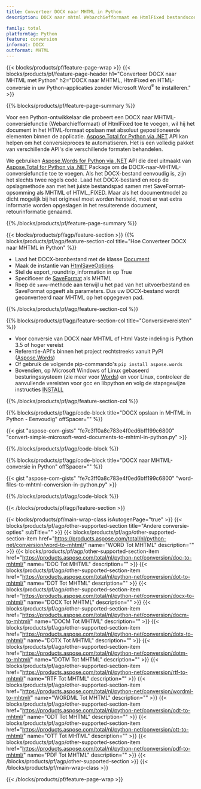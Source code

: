 ```yaml
---
title: Converteer DOCX naar MHTML in Python
description: DOCX naar mhtml Webarchiefformaat en HtmlFixed bestandsconversie in uw Python-toepassingen zonder Microsoft Word te gebruiken 

family: total
platformtag: Python
feature: conversion
informat: DOCX
outformat: MHTML
---
```

{{< blocks/products/pf/feature-page-wrap >}}
{{< blocks/products/pf/feature-page-header h1="Converteer DOCX naar MHTML met Python" h2="DOCX naar MHTML, HtmlFixed en HTML-conversie in uw Python-applicaties zonder Microsoft Word<sup>&reg;</sup> te installeren." >}}

{{% blocks/products/pf/feature-page-summary %}}

Voor een Python-ontwikkelaar die probeert een DOCX naar MHTML-conversiefunctie (Webarchiefformaat) of HtmlFixed toe te voegen, wil hij het document in het HTML-formaat opslaan met absoluut gepositioneerde elementen binnen de applicatie. [Aspose.Total for Python via .NET](https://products.aspose.com/total/python-net/) API kan helpen om het conversieproces te automatiseren. Het is een volledig pakket van verschillende API's die verschillende formaten behandelen. 

We gebruiken [Aspose.Words for Python via .NET](https://products.aspose.com/words/python-net/) API die deel uitmaakt van [Aspose.Total for Python via .NET](https://products.aspose.com/total/python-net/) Package om de DOCX-naar-MHTML-conversiefunctie toe te voegen. Als het DOCX-bestand eenvoudig is, zijn het slechts twee regels code. Laad het DOCX-bestand en roep de opslagmethode aan met het juiste bestandspad samen met SaveFormat-opsomming als MHTML of HTML_FIXED. Maar als het documentmodel zo dicht mogelijk bij het origineel moet worden hersteld, moet er wat extra informatie worden opgeslagen in het resulterende document, retourinformatie genaamd.

{{% /blocks/products/pf/feature-page-summary %}}

{{< blocks/products/pf/agp/feature-section >}}
{{% blocks/products/pf/agp/feature-section-col title="Hoe Converteer DOCX naar MHTML in Python" %}}
- Laad het DOCX-bronbestand met de klasse [Document](https://reference.aspose.com/words/python-net/aspose.words/document/)
- Maak de instantie van [HtmlSaveOptions](https://reference.aspose.com/words/python-net/aspose.words.saving/htmlsaveoptions/)
- Stel de export_roundtrip_information in op True
- Specificeer de [SaveFormat](https://reference.aspose.com/words/python-net/aspose.words/saveformat/) als MHTML
- Roep de `save`-methode aan terwijl u het pad van het uitvoerbestand en SaveFormat opgeeft als parameters. Dus uw DOCX-bestand wordt geconverteerd naar MHTML op het opgegeven pad.

{{% /blocks/products/pf/agp/feature-section-col %}}

{{% blocks/products/pf/agp/feature-section-col title="Conversievereisten" %}}

- Voor conversie van DOCX naar MHTML of Html Vaste indeling is Python 3.5 of hoger vereist
- Referentie-API's binnen het project rechtstreeks vanuit PyPI ([Aspose.Words](https://pypi.org/project/aspose-words/))
- Of gebruik de volgende pip-commando's ```pip install aspose.words```
- Bovendien, op Microsoft Windows of Linux gebaseerd besturingssysteem (zie meer voor [Words](https://docs.aspose.com/words/python-net/system-requirements/)) en voor Linux, controleer de aanvullende vereisten voor gcc en libpython en volg de stapsgewijze instructies [INSTALL](https://docs.aspose.com/words/python-net/installation/)
 

{{% /blocks/products/pf/agp/feature-section-col %}}

{{% blocks/products/pf/agp/code-block title="DOCX opslaan in MHTML in Python - Eenvoudig" offSpacer="" %}}

{{< gist "aspose-com-gists" "fe7c3ff0a8c783e4f0ed6bff199c6800" "convert-simple-microsoft-word-documents-to-mhtml-in-python.py" >}}

{{% /blocks/products/pf/agp/code-block %}}

{{% blocks/products/pf/agp/code-block title="DOCX naar MHTML-conversie in Python" offSpacer="" %}}

{{< gist "aspose-com-gists" "fe7c3ff0a8c783e4f0ed6bff199c6800" "word-files-to-mhtml-conversion-in-python.py" >}}

{{% /blocks/products/pf/agp/code-block %}}

{{< /blocks/products/pf/agp/feature-section >}}

{{< blocks/products/pf/main-wrap-class isAutogenPage="true" >}}
{{< blocks/products/pf/agp/other-supported-section title="Andere conversie-opties" subTitle="" >}}
{{< blocks/products/pf/agp/other-supported-section-item href="https://products.aspose.com/total/nl/python-net/conversion/word-to-mhtml/" name="WORD Tot MHTML" description="" >}}
{{< blocks/products/pf/agp/other-supported-section-item href="https://products.aspose.com/total/nl/python-net/conversion/doc-to-mhtml/" name="DOC Tot MHTML" description="" >}}
{{< blocks/products/pf/agp/other-supported-section-item href="https://products.aspose.com/total/nl/python-net/conversion/dot-to-mhtml/" name="DOT Tot MHTML" description="" >}}
{{< blocks/products/pf/agp/other-supported-section-item href="https://products.aspose.com/total/nl/python-net/conversion/docx-to-mhtml/" name="DOCX Tot MHTML" description="" >}}
{{< blocks/products/pf/agp/other-supported-section-item href="https://products.aspose.com/total/nl/python-net/conversion/docm-to-mhtml/" name="DOCM Tot MHTML" description="" >}}
{{< blocks/products/pf/agp/other-supported-section-item href="https://products.aspose.com/total/nl/python-net/conversion/dotx-to-mhtml/" name="DOTX Tot MHTML" description="" >}}
{{< blocks/products/pf/agp/other-supported-section-item href="https://products.aspose.com/total/nl/python-net/conversion/dotm-to-mhtml/" name="DOTM Tot MHTML" description="" >}}
{{< blocks/products/pf/agp/other-supported-section-item href="https://products.aspose.com/total/nl/python-net/conversion/rtf-to-mhtml/" name="RTF Tot MHTML" description="" >}}
{{< blocks/products/pf/agp/other-supported-section-item href="https://products.aspose.com/total/nl/python-net/conversion/wordml-to-mhtml/" name="WORDML Tot MHTML" description="" >}}
{{< blocks/products/pf/agp/other-supported-section-item href="https://products.aspose.com/total/nl/python-net/conversion/odt-to-mhtml/" name="ODT Tot MHTML" description="" >}}
{{< blocks/products/pf/agp/other-supported-section-item href="https://products.aspose.com/total/nl/python-net/conversion/ott-to-mhtml/" name="OTT Tot MHTML" description="" >}}
{{< blocks/products/pf/agp/other-supported-section-item href="https://products.aspose.com/total/nl/python-net/conversion/pdf-to-mhtml/" name="PDF Tot MHTML" description="" >}}
{{< /blocks/products/pf/agp/other-supported-section >}}
{{< /blocks/products/pf/main-wrap-class >}}

{{< /blocks/products/pf/feature-page-wrap >}}